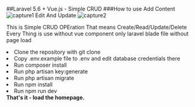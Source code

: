 ##Laravel 5.6 + Vue.js - Simple CRUD 
  ###How to use
  Add Content 
  ![capture1](https://user-images.githubusercontent.com/29582239/40683470-881886a8-63b0-11e8-8aa5-4062287eef13.PNG)
  Edit And Update 
  ![capture2](https://user-images.githubusercontent.com/29582239/40683486-9406397e-63b0-11e8-9dc6-3caee5919967.PNG)

  <p>
    This is Simple CRUD OPEration That means Create/Read/Update/Delete
    Every Thing is use without vue component only laravel blade file without page load
  </p>
  <li> Clone the repository with git clone </li>
   <li>Copy .env.example file to .env and edit database credentials there</li>
  <li> Run composer install</li>
  <li> Run php artisan key:generate</li>
  <li> Run php artisan migrate</li>
  <li> Run npm install</li>
   <li>Run npm run dev</li>
<b>That's it - load the homepage.</b>

